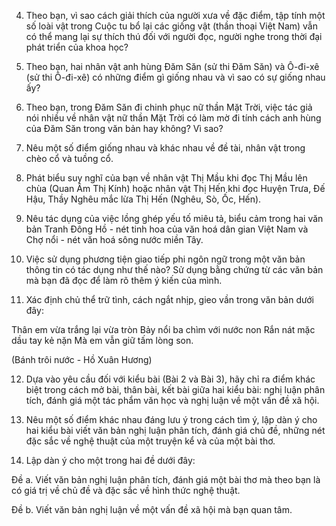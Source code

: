 4. Theo bạn, vì sao cách giải thích của người xưa về đặc điểm, tập tính một số loài vật trong Cuộc tu bổ lại các giống vật (thần thoại Việt Nam) vẫn có thể mang lại sự thích thú đối với người đọc, người nghe trong thời đại phát triển của khoa học?

5. Theo bạn, hai nhân vật anh hùng Đăm Săn (sử thi Đăm Săn) và Ô-đi-xê (sử thi Ô-đi-xê) có những điểm gì giống nhau và vì sao có sự giống nhau ấy?

6. Theo bạn, trong Đăm Săn đi chinh phục nữ thần Mặt Trời, việc tác giả nói nhiều về nhân vật nữ thần Mặt Trời có làm mờ đi tính cách anh hùng của Đăm Săn trong văn bản hay không? Vì sao?

7. Nêu một số điểm giống nhau và khác nhau về đề tài, nhân vật trong chèo cổ và tuồng cổ.

8. Phát biểu suy nghĩ của bạn về nhân vật Thị Mầu khi đọc Thị Mầu lên chùa (Quan Âm Thị Kính) hoặc nhân vật Thị Hến khi đọc Huyện Trưa, Đế Hậu, Thầy Nghêu mắc lừa Thị Hến (Nghêu, Sò, Ốc, Hến).

9. Nêu tác dụng của việc lồng ghép yếu tố miêu tả, biểu cảm trong hai văn bản Tranh Đông Hồ - nét tinh hoa của văn hoá dân gian Việt Nam và Chợ nổi - nét văn hoá sông nước miền Tây.

10. Việc sử dụng phương tiện giao tiếp phi ngôn ngữ trong một văn bản thông tin có tác dụng như thế nào? Sử dụng bằng chứng từ các văn bản mà bạn đã đọc để làm rõ thêm ý kiến của mình.

11. Xác định chủ thể trữ tình, cách ngắt nhịp, gieo vần trong văn bản dưới đây:

Thân em vừa trắng lại vừa tròn
Bảy nổi ba chìm với nước non
Rắn nát mặc dầu tay kẻ nặn
Mà em vẫn giữ tấm lòng son.

(Bánh trôi nước - Hồ Xuân Hương)

12. Dựa vào yêu cầu đối với kiểu bài (Bài 2 và Bài 3), hãy chỉ ra điểm khác biệt trong cách mở bài, thân bài, kết bài giữa hai kiểu bài: nghị luận phân tích, đánh giá một tác phẩm văn học và nghị luận về một vấn đề xã hội.

13. Nêu một số điểm khác nhau đáng lưu ý trong cách tìm ý, lập dàn ý cho hai kiểu bài viết văn bản nghị luận phân tích, đánh giá chủ đề, những nét đặc sắc về nghệ thuật của một truyện kể và của một bài thơ.

14. Lập dàn ý cho một trong hai đề dưới đây:

Đề a. Viết văn bản nghị luận phân tích, đánh giá một bài thơ mà theo bạn là có giá trị về chủ đề và đặc sắc về hình thức nghệ thuật.

Đề b. Viết văn bản nghị luận về một vấn đề xã hội mà bạn quan tâm.